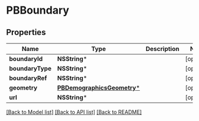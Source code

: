 # PBBoundary

## Properties
Name | Type | Description | Notes
------------ | ------------- | ------------- | -------------
**boundaryId** | **NSString*** |  | [optional] 
**boundaryType** | **NSString*** |  | [optional] 
**boundaryRef** | **NSString*** |  | [optional] 
**geometry** | [**PBDemographicsGeometry***](PBDemographicsGeometry.md) |  | [optional] 
**url** | **NSString*** |  | [optional] 

[[Back to Model list]](../README.md#documentation-for-models) [[Back to API list]](../README.md#documentation-for-api-endpoints) [[Back to README]](../README.md)


